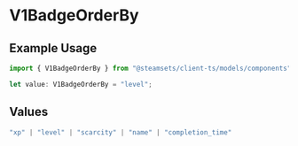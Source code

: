 # V1BadgeOrderBy

## Example Usage

```typescript
import { V1BadgeOrderBy } from "@steamsets/client-ts/models/components";

let value: V1BadgeOrderBy = "level";
```

## Values

```typescript
"xp" | "level" | "scarcity" | "name" | "completion_time"
```